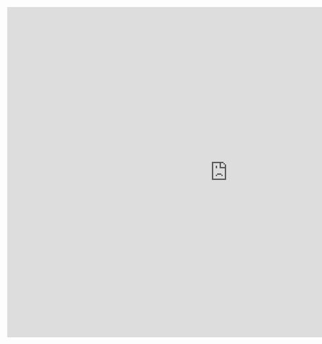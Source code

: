 
<embed type="text/plain" width="1024" height="768" src="https://south32.com" />
<img src="" width="16" height="16" />
